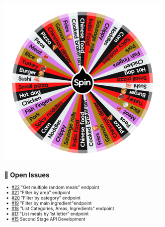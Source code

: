 ![Project Screenshot](https://github.com/tgilly93/Dinner_Generator_React/blob/main/images/Dinner_Generator_React_thumb.png?raw=true)

## 🚀 Open Issues


<!-- ISSUES-START -->
- [#22](https://github.com/tgilly93/Dinner_Generator_React/issues/22) "Get multiple random meals" endpoint
- [#21](https://github.com/tgilly93/Dinner_Generator_React/issues/21) "FIlter by area" endpoint
- [#20](https://github.com/tgilly93/Dinner_Generator_React/issues/20) "Filter by category" endpoint
- [#19](https://github.com/tgilly93/Dinner_Generator_React/issues/19) "Filter by main ingredient"endpoint
- [#18](https://github.com/tgilly93/Dinner_Generator_React/issues/18) "List Categories, Areas, Ingredients" endpoint
- [#17](https://github.com/tgilly93/Dinner_Generator_React/issues/17) "List meals by 1st letter" endpoint
- [#15](https://github.com/tgilly93/Dinner_Generator_React/issues/15) Second Stage API Development
<!-- ISSUES-END -->
